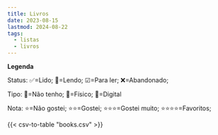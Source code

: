 ```yaml
---
title: Livros
date: 2023-08-15
lastmod: 2024-08-22
tags:
  - listas
  - livros
---
```


**Legenda**

Status: ✅=Lido; 👀=Lendo; ☑=Para ler; ❌=Abandonado;

Tipo: 🛒=Não tenho; 📗=Físico; 📱=Digital

Nota: ⭐=Não gostei; ⭐⭐=Gostei; ⭐⭐⭐=Gostei muito; ⭐⭐⭐⭐=Favoritos;

{{< csv-to-table "books.csv" >}}
